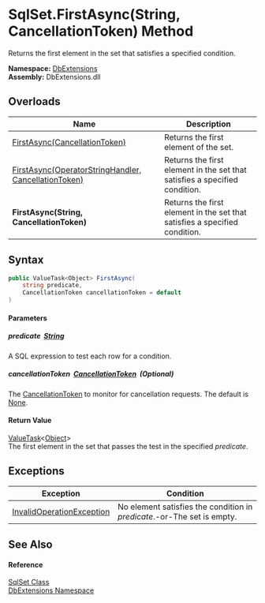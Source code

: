SqlSet.FirstAsync(String, CancellationToken) Method
===================================================
Returns the first element in the set that satisfies a specified condition.
  
**Namespace:** [DbExtensions][1]  
**Assembly:** DbExtensions.dll

Overloads
---------

| Name                                                      | Description                                                                |
| --------------------------------------------------------- | -------------------------------------------------------------------------- |
| [FirstAsync(CancellationToken)][2]                        | Returns the first element of the set.                                      |
| [FirstAsync(OperatorStringHandler, CancellationToken)][3] | Returns the first element in the set that satisfies a specified condition. |
| **FirstAsync(String, CancellationToken)**                 | Returns the first element in the set that satisfies a specified condition. |


Syntax
------

```csharp
public ValueTask<Object> FirstAsync(
	string predicate,
	CancellationToken cancellationToken = default
)
```

#### Parameters

##### *predicate*  [String][4]
A SQL expression to test each row for a condition.

##### *cancellationToken*  [CancellationToken][5]  (Optional)
The [CancellationToken][5] to monitor for cancellation requests. The default is [None][6].

#### Return Value
[ValueTask][7]&lt;[Object][8]>  
The first element in the set that passes the test in the specified *predicate*.

Exceptions
----------

| Exception                      | Condition                                                               |
| ------------------------------ | ----------------------------------------------------------------------- |
| [InvalidOperationException][9] | No element satisfies the condition in *predicate*.-or-The set is empty. |


See Also
--------

#### Reference
[SqlSet Class][10]  
[DbExtensions Namespace][1]  

[1]: ../README.md
[2]: FirstAsync_2.md
[3]: FirstAsync.md
[4]: https://learn.microsoft.com/dotnet/api/system.string
[5]: https://learn.microsoft.com/dotnet/api/system.threading.cancellationtoken
[6]: https://learn.microsoft.com/dotnet/api/system.threading.cancellationtoken.none
[7]: https://learn.microsoft.com/dotnet/api/system.threading.tasks.valuetask-1
[8]: https://learn.microsoft.com/dotnet/api/system.object
[9]: https://learn.microsoft.com/dotnet/api/system.invalidoperationexception
[10]: README.md